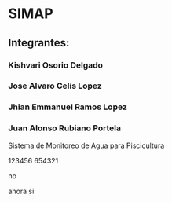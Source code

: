 # SIMAP
## Integrantes:
### Kishvari Osorio Delgado
### Jose Alvaro Celis Lopez
### Jhian Emmanuel Ramos Lopez
### Juan Alonso Rubiano Portela
Sistema de Monitoreo de Agua para Piscicultura

123456
654321

no

ahora si


